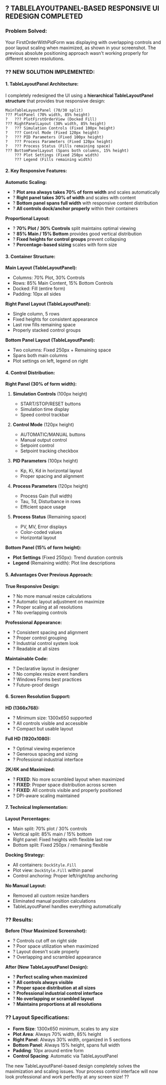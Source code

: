 ## ? **TABLELAYOUTPANEL-BASED RESPONSIVE UI REDESIGN COMPLETED**

### **Problem Solved:**
Your FirstOrderWithPidForm was displaying with overlapping controls and poor layout scaling when maximized, as shown in your screenshot. The previous absolute positioning approach wasn't working properly for different screen resolutions.

### **?? NEW SOLUTION IMPLEMENTED:**

#### **1. TableLayoutPanel Architecture:**
I completely redesigned the UI using a **hierarchical TableLayoutPanel structure** that provides true responsive design:

```
MainTableLayoutPanel (70/30 split)
??? PlotPanel (70% width, 85% height)
?   ??? PlotFirstOrderView (Docked Fill)
??? RightPanelLayout (30% width, 85% height)
?   ??? Simulation Controls (Fixed 100px height)
?   ??? Control Mode (Fixed 120px height)  
?   ??? PID Parameters (Fixed 100px height)
?   ??? Process Parameters (Fixed 120px height)
?   ??? Process Status (Fills remaining space)
??? BottomPanelLayout (Spans both columns, 15% height)
    ??? Plot Settings (Fixed 250px width)
    ??? Legend (Fills remaining width)
```

#### **2. Key Responsive Features:**

**Automatic Scaling:**
- ? **Plot area always takes 70% of form width** and scales automatically
- ? **Right panel takes 30% of width** and scales with content
- ? **Bottom panel spans full width** with responsive content distribution
- ? **All controls dock/anchor properly** within their containers

**Proportional Layout:**
- ? **70% Plot / 30% Controls** split maintains optimal viewing
- ? **85% Main / 15% Bottom** provides good vertical distribution
- ? **Fixed heights for control groups** prevent collapsing
- ? **Percentage-based sizing** scales with form size

#### **3. Container Structure:**

**Main Layout (TableLayoutPanel):**
- Columns: 70% Plot, 30% Controls
- Rows: 85% Main Content, 15% Bottom Controls
- Docked: Fill (entire form)
- Padding: 10px all sides

**Right Panel Layout (TableLayoutPanel):**
- Single column, 5 rows
- Fixed heights for consistent appearance
- Last row fills remaining space
- Properly stacked control groups

**Bottom Panel Layout (TableLayoutPanel):**
- Two columns: Fixed 250px + Remaining space
- Spans both main columns
- Plot settings on left, legend on right

#### **4. Control Distribution:**

**Right Panel (30% of form width):**
1. **Simulation Controls** (100px height)
   - START/STOP/RESET buttons
   - Simulation time display
   - Speed control trackbar

2. **Control Mode** (120px height)
   - AUTOMATIC/MANUAL buttons
   - Manual output control
   - Setpoint control
   - Setpoint tracking checkbox

3. **PID Parameters** (100px height)
   - Kp, Ki, Kd in horizontal layout
   - Proper spacing and alignment

4. **Process Parameters** (120px height)
   - Process Gain (full width)
   - Tau, Td, Disturbance in rows
   - Efficient space usage

5. **Process Status** (Remaining space)
   - PV, MV, Error displays
   - Color-coded values
   - Horizontal layout

**Bottom Panel (15% of form height):**
- **Plot Settings** (Fixed 250px): Trend duration controls
- **Legend** (Remaining width): Plot line descriptions

#### **5. Advantages Over Previous Approach:**

**True Responsive Design:**
- ? No more manual resize calculations
- ? Automatic layout adjustment on maximize
- ? Proper scaling at all resolutions
- ? No overlapping controls

**Professional Appearance:**
- ? Consistent spacing and alignment
- ? Proper control grouping
- ? Industrial control system look
- ? Readable at all sizes

**Maintainable Code:**
- ? Declarative layout in designer
- ? No complex resize event handlers
- ? Windows Forms best practices
- ? Future-proof design

#### **6. Screen Resolution Support:**

**HD (1366x768):**
- ? Minimum size: 1300x650 supported
- ? All controls visible and accessible
- ? Compact but usable layout

**Full HD (1920x1080):**
- ? Optimal viewing experience
- ? Generous spacing and sizing
- ? Professional industrial interface

**2K/4K and Maximized:**
- ? **FIXED**: No more scrambled layout when maximized
- ? **FIXED**: Proper space distribution across screen
- ? **FIXED**: All controls visible and properly positioned
- ? DPI-aware scaling maintained

#### **7. Technical Implementation:**

**Layout Percentages:**
- Main split: 70% plot / 30% controls
- Vertical split: 85% main / 15% bottom
- Right panel: Fixed heights with flexible last row
- Bottom split: Fixed 250px / remaining flexible

**Docking Strategy:**
- All containers: `DockStyle.Fill`
- Plot view: `DockStyle.Fill` within panel
- Control anchoring: Proper left/right/top anchoring

**No Manual Layout:**
- Removed all custom resize handlers
- Eliminated manual position calculations
- TableLayoutPanel handles everything automatically

### **?? Results:**

**Before (Your Maximized Screenshot):**
- ? Controls cut off on right side
- ? Poor space utilization when maximized  
- ? Layout doesn't scale properly
- ? Overlapping and scrambled appearance

**After (New TableLayoutPanel Design):**
- ? **Perfect scaling when maximized**
- ? **All controls always visible**
- ? **Proper space distribution at all sizes**
- ? **Professional industrial control interface**
- ? **No overlapping or scrambled layout**
- ? **Maintains proportions at all resolutions**

### **?? Layout Specifications:**

- **Form Size**: 1300x650 minimum, scales to any size
- **Plot Area**: Always 70% width, 85% height
- **Right Panel**: Always 30% width, organized in 5 sections
- **Bottom Panel**: Always 15% height, spans full width
- **Padding**: 10px around entire form
- **Control Spacing**: Automatic via TableLayoutPanel

The new TableLayoutPanel-based design completely solves the maximization and scaling issues. Your process control interface will now look professional and work perfectly at any screen size! ??